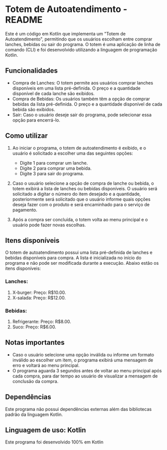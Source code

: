 # **Totem de Autoatendimento - README**

Este é um código em Kotlin que implementa um "Totem de Autoatendimento", permitindo que os usuários escolham entre comprar lanches, bebidas ou sair do programa. O totem é uma aplicação de linha de comando (CLI) e foi desenvolvido utilizando a linguagem de programação Kotlin.

## Funcionalidades

- Compra de Lanches: O totem permite aos usuários comprar lanches disponíveis em uma lista pré-definida. O preço e a quantidade disponível de cada lanche são exibidos.
- Compra de Bebidas: Os usuários também têm a opção de comprar bebidas da lista pré-definida. O preço e a quantidade disponível de cada bebida são exibidos.
- Sair: Caso o usuário deseje sair do programa, pode selecionar essa opção para encerrá-lo.

## Como utilizar

1. Ao iniciar o programa, o totem de autoatendimento é exibido, e o usuário é solicitado a escolher uma das seguintes opções:
    - Digite 1 para comprar um lanche.
    - Digite 2 para comprar uma bebida.
    - Digite 3 para sair do programa.

2. Caso o usuário selecione a opção de compra de lanche ou bebida, o totem exibirá a lista de lanches ou bebidas disponíveis. O usuário será solicitado a digitar o número do item desejado e a quantidade, posteriormente será solicitado que o usuário informe quais opções deseja fazer com o produto e será encaminhado para o serviço de pagamento.

3. Após a compra ser concluída, o totem volta ao menu principal e o usuário pode fazer novas escolhas.

## Itens disponíveis

O totem de autoatendimento possui uma lista pré-definida de lanches e bebidas disponíveis para compra. A lista é inicializada no início do programa e não pode ser modificada durante a execução. Abaixo estão os itens disponíveis:

### Lanches:
1. X-burger: Preço: R$10.00.
2. X-salada: Preço: R$12.00.

### Bebidas:
1. Refrigerante: Preço: R$8.00.
2. Suco: Preço: R$6.00.

## Notas importantes

- Caso o usuário selecione uma opção inválida ou informe um formato inválido ao escolher um item, o programa exibirá uma mensagem de erro e voltará ao menu principal.
- O programa aguarda 3 segundos antes de voltar ao menu principal após cada compra, para dar tempo ao usuário de visualizar a mensagem de conclusão da compra.

## Dependências

Este programa não possui dependências externas além das bibliotecas padrão da linguagem Kotlin.

## Linguagem de uso: Kotlin

Este programa foi desenvolvido 100% em Kotlin 
